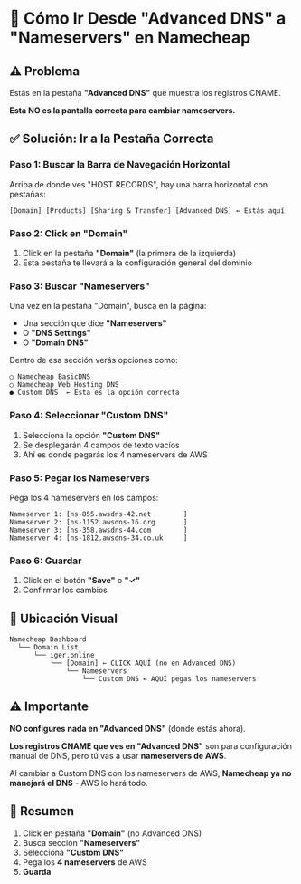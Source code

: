 # 🔄 Cómo Ir Desde "Advanced DNS" a "Nameservers" en Namecheap

## ⚠️ Problema

Estás en la pestaña **"Advanced DNS"** que muestra los registros CNAME.

**Esta NO es la pantalla correcta para cambiar nameservers.**

## ✅ Solución: Ir a la Pestaña Correcta

### **Paso 1: Buscar la Barra de Navegación Horizontal**

Arriba de donde ves "HOST RECORDS", hay una barra horizontal con pestañas:

```
[Domain] [Products] [Sharing & Transfer] [Advanced DNS] ← Estás aquí
```

### **Paso 2: Click en "Domain"**

1. Click en la pestaña **"Domain"** (la primera de la izquierda)
2. Esta pestaña te llevará a la configuración general del dominio

### **Paso 3: Buscar "Nameservers"**

Una vez en la pestaña "Domain", busca en la página:

- Una sección que dice **"Nameservers"**
- O **"DNS Settings"**
- O **"Domain DNS"**

Dentro de esa sección verás opciones como:

```
○ Namecheap BasicDNS
○ Namecheap Web Hosting DNS  
● Custom DNS  ← Esta es la opción correcta
```

### **Paso 4: Seleccionar "Custom DNS"**

1. Selecciona la opción **"Custom DNS"**
2. Se desplegarán 4 campos de texto vacíos
3. Ahí es donde pegarás los 4 nameservers de AWS

### **Paso 5: Pegar los Nameservers**

Pega los 4 nameservers en los campos:

```
Nameserver 1: [ns-855.awsdns-42.net        ]
Nameserver 2: [ns-1152.awsdns-16.org       ]
Nameserver 3: [ns-358.awsdns-44.com        ]
Nameserver 4: [ns-1812.awsdns-34.co.uk     ]
```

### **Paso 6: Guardar**

1. Click en el botón **"Save"** o **"✓"**
2. Confirmar los cambios

## 📍 Ubicación Visual

```
Namecheap Dashboard
  └── Domain List
      └── iger.online
          └── [Domain] ← CLICK AQUÍ (no en Advanced DNS)
              └── Nameservers
                  └── Custom DNS ← AQUÍ pegas los nameservers
```

## ⚠️ Importante

**NO configures nada en "Advanced DNS"** (donde estás ahora).

**Los registros CNAME que ves en "Advanced DNS"** son para configuración manual de DNS, pero tú vas a usar **nameservers de AWS**.

Al cambiar a Custom DNS con los nameservers de AWS, **Namecheap ya no manejará el DNS** - AWS lo hará todo.

## 🎯 Resumen

1. Click en pestaña **"Domain"** (no Advanced DNS)
2. Busca sección **"Nameservers"**
3. Selecciona **"Custom DNS"**
4. Pega los **4 nameservers** de AWS
5. **Guarda**

